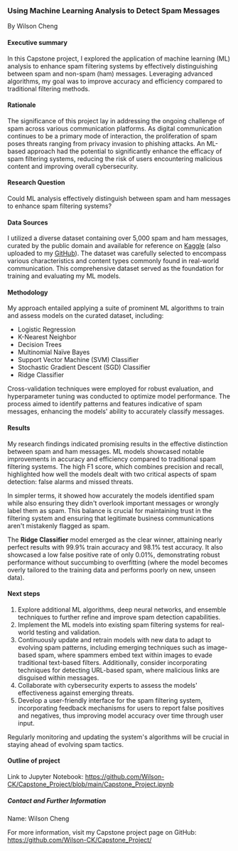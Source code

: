 ﻿### Using Machine Learning Analysis to Detect Spam Messages

By Wilson Cheng

#### Executive summary

In this Capstone project, I explored the application of machine learning (ML) analysis to enhance spam filtering systems by effectively distinguishing between spam and non-spam (ham) messages. Leveraging advanced algorithms, my goal was to improve accuracy and efficiency compared to traditional filtering methods.

#### Rationale
The significance of this project lay in addressing the ongoing challenge of spam across various communication platforms. As digital communication continues to be a primary mode of interaction, the proliferation of spam poses threats ranging from privacy invasion to phishing attacks. An ML-based approach had the potential to significantly enhance the efficacy of spam filtering systems, reducing the risk of users encountering malicious content and improving overall cybersecurity.

#### Research Question
Could ML analysis effectively distinguish between spam and ham messages to enhance spam filtering systems?

#### Data Sources
I utilized a diverse dataset containing over 5,000 spam and ham messages, curated by the public domain and available for reference on [Kaggle](https://www.kaggle.com/code/abdallahwagih/spam-emails-detection-using-naive-bayes) (also uploaded to my [GitHub](https://github.com/Wilson-CK/Capstone_Project/blob/main/spam.csv)). The dataset was carefully selected to encompass various characteristics and content types commonly found in real-world communication. This comprehensive dataset served as the foundation for training and evaluating my ML models.

#### Methodology
My approach entailed applying a suite of prominent ML algorithms to train and assess models on the curated dataset, including:
* Logistic Regression
* K-Nearest Neighbor
* Decision Trees
* Multinomial Naïve Bayes
* Support Vector Machine (SVM) Classifier
* Stochastic Gradient Descent (SGD) Classifier
* Ridge Classifier

Cross-validation techniques were employed for robust evaluation, and hyperparameter tuning was conducted to optimize model performance. The process aimed to identify patterns and features indicative of spam messages, enhancing the models' ability to accurately classify messages.

#### Results
My research findings indicated promising results in the effective distinction between spam and ham messages. ML models showcased notable improvements in accuracy and efficiency compared to traditional spam filtering systems. The high F1 score, which combines precision and recall, highlighted how well the models dealt with two critical aspects of spam detection: false alarms and missed threats.

In simpler terms, it showed how accurately the models identified spam while also ensuring they didn't overlook important messages or wrongly label them as spam. This balance is crucial for maintaining trust in the filtering system and ensuring that legitimate business communications aren't mistakenly flagged as spam.

The **Ridge Classifier** model emerged as the clear winner, attaining nearly perfect results with 99.9% train accuracy and 98.1% test accuracy. It also showcased a low false positive rate of only 0.01%, demonstrating robust performance without succumbing to overfitting (where the model becomes overly tailored to the training data and performs poorly on new, unseen data).

#### Next steps
1. Explore additional ML algorithms, deep neural networks, and ensemble techniques to further refine and improve spam detection capabilities.
2. Implement the ML models into existing spam filtering systems for real-world testing and validation.
3. Continuously update and retrain models with new data to adapt to evolving spam patterns, including emerging techniques such as image-based spam, where spammers embed text within images to evade traditional text-based filters. Additionally, consider incorporating techniques for detecting URL-based spam, where malicious links are disguised within messages. 
4. Collaborate with cybersecurity experts to assess the models' effectiveness against emerging threats.
5. Develop a user-friendly interface for the spam filtering system, incorporating feedback mechanisms for users to report false positives and negatives, thus improving model accuracy over time through user input.

Regularly monitoring and updating the system's algorithms will be crucial in staying ahead of evolving spam tactics.

#### Outline of project

Link to Jupyter Notebook: https://github.com/Wilson-CK/Capstone_Project/blob/main/Capstone_Project.ipynb

##### Contact and Further Information

Name: Wilson Cheng

For more information, visit my Capstone project page on GitHub:
https://github.com/Wilson-CK/Capstone_Project/
